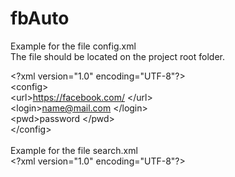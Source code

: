 # fbAuto

Example for the file
config.xml <br>
The file should be located on the project root folder.

\<?xml version="1.0" encoding="UTF-8"?> <br>
\<config> </br>
	\<url>https://facebook.com/ \</url> <br>
	\<login>name@mail.com \</login> <br>
	\<pwd>password \</pwd> <br> \</config>
<br>
<br>
Example for the file search.xml <br>
\<?xml version="1.0" encoding="UTF-8"?>
